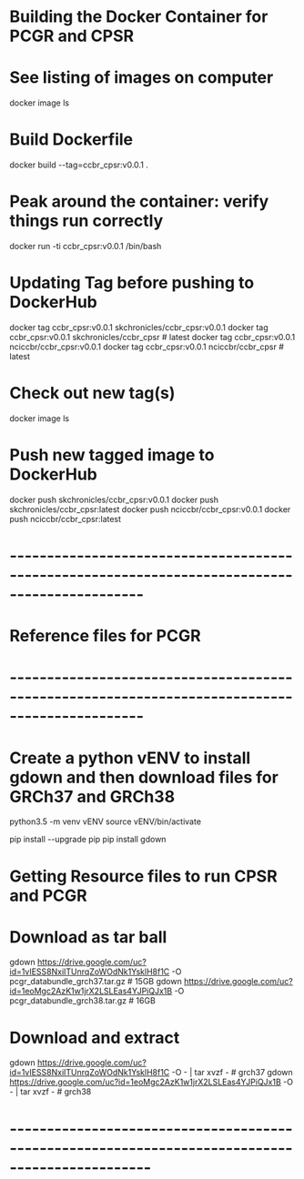 # Building the Docker Container for PCGR and CPSR

# See listing of images on computer
docker image ls

# Build Dockerfile
docker build --tag=ccbr_cpsr:v0.0.1 .

# Peak around the container: verify things run correctly
docker run -ti ccbr_cpsr:v0.0.1 /bin/bash

# Updating Tag  before pushing to DockerHub
docker tag ccbr_cpsr:v0.0.1 skchronicles/ccbr_cpsr:v0.0.1
docker tag ccbr_cpsr:v0.0.1 skchronicles/ccbr_cpsr         # latest
docker tag ccbr_cpsr:v0.0.1 nciccbr/ccbr_cpsr:v0.0.1
docker tag ccbr_cpsr:v0.0.1 nciccbr/ccbr_cpsr              # latest

# Check out new tag(s)
docker image ls

# Push new tagged image to DockerHub
docker push skchronicles/ccbr_cpsr:v0.0.1
docker push skchronicles/ccbr_cpsr:latest
docker push nciccbr/ccbr_cpsr:v0.0.1
docker push nciccbr/ccbr_cpsr:latest 

# ----------------------------------------------------------------------------------------------
# Reference files for PCGR
# ----------------------------------------------------------------------------------------------
# Create a python vENV to install gdown and then download files for GRCh37 and GRCh38
python3.5 -m venv vENV
source vENV/bin/activate

pip install --upgrade pip
pip install gdown

# Getting Resource files to run CPSR and PCGR

# Download as tar ball
gdown https://drive.google.com/uc?id=1vIESS8NxiITUnrqZoWOdNk1YsklH8f1C -O pcgr_databundle_grch37.tar.gz # 15GB
gdown https://drive.google.com/uc?id=1eoMgc2AzK1w1jrX2LSLEas4YJPiQJx1B -O pcgr_databundle_grch38.tar.gz # 16GB

# Download and extract
gdown https://drive.google.com/uc?id=1vIESS8NxiITUnrqZoWOdNk1YsklH8f1C -O - | tar xvzf - # grch37
gdown https://drive.google.com/uc?id=1eoMgc2AzK1w1jrX2LSLEas4YJPiQJx1B -O - | tar xvzf - # grch38
# -----------------------------------------------------------------------------------------------
